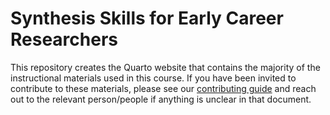 # Synthesis Skills for Early Career Researchers

This repository creates the Quarto website that contains the majority of the instructional materials used in this course. If you have been invited to contribute to these materials, please see our [contributing guide](https://github.com/lter/ssecr/blob/main/CONTRIBUTING.md) and reach out to the relevant person/people if anything is unclear in that document.
